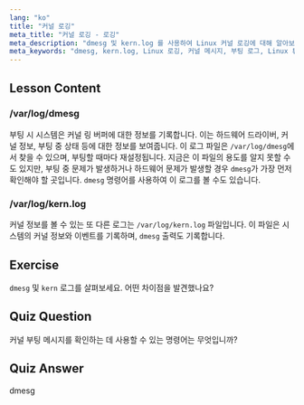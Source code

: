 ```yaml
---
lang: "ko"
title: "커널 로깅"
meta_title: "커널 로깅 - 로깅"
meta_description: "dmesg 및 kern.log 를 사용하여 Linux 커널 로깅에 대해 알아보세요. 부팅 메시지 및 하드웨어 문제를 이해합니다. 시스템 통찰력을 위해 커널 로그를 탐색합니다."
meta_keywords: "dmesg, kern.log, Linux 로깅, 커널 메시지, 부팅 로그, Linux 튜토리얼, 초보자 가이드"
---
```


## Lesson Content

### /var/log/dmesg

부팅 시 시스템은 커널 링 버퍼에 대한 정보를 기록합니다. 이는 하드웨어 드라이버, 커널 정보, 부팅 중 상태 등에 대한 정보를 보여줍니다. 이 로그 파일은 `/var/log/dmesg`에서 찾을 수 있으며, 부팅할 때마다 재설정됩니다. 지금은 이 파일의 용도를 알지 못할 수도 있지만, 부팅 중 문제가 발생하거나 하드웨어 문제가 발생할 경우 `dmesg`가 가장 먼저 확인해야 할 곳입니다. `dmesg` 명령어를 사용하여 이 로그를 볼 수도 있습니다.

### /var/log/kern.log

커널 정보를 볼 수 있는 또 다른 로그는 `/var/log/kern.log` 파일입니다. 이 파일은 시스템의 커널 정보와 이벤트를 기록하며, `dmesg` 출력도 기록합니다.

## Exercise

`dmesg` 및 `kern` 로그를 살펴보세요. 어떤 차이점을 발견했나요?

## Quiz Question

커널 부팅 메시지를 확인하는 데 사용할 수 있는 명령어는 무엇입니까?

## Quiz Answer

dmesg
